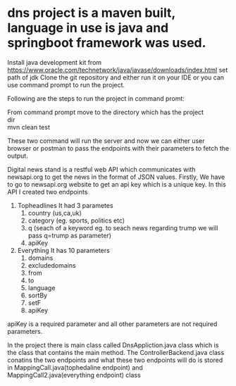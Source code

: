 # dns project is a maven built, language in use is java and springboot framework was used.
Install java development kit from https://www.oracle.com/technetwork/java/javase/downloads/index.html
set path of jdk 
Clone the git repository and either run it on your IDE or you can use command prompt to run the project.

Following are the steps to run the project in command promt:

From command prompt move to the directory which has the project                                             
dir                                                                
mvn clean test 

These two command will run the server and now we can either user browser or postman to pass the endpoints with their parameters to fetch the output.

Digital news stand is a restful web API which communicates with newsapi.org to get the news in the format of JSON values.
Firstly, We have to go to newsapi.org website to get an api key which is a unique key.
In this API I created two endpoints
1. Topheadlines
   It had 3 parametes
   1. country (us,ca,uk)
   2. category (eg. sports, politics etc)
   3. q (seach of a keyword eg. to seach news regarding trump we will pass q=trump as parameter)
   4. apiKey
2. Everything
   It has 10 parameters
   1. domains
   2. excludedomains
   3. from 
   4. to
   5. language
   6. sortBy
   7. setF
   8. apiKey
   
 apiKey is a required parameter and all other parameters are not required parameters.
 
In the project there is main class called DnsAppliction.java class which is the class that contains the main method.
The ControllerBackend.java class conatins the two endpoints and 
what these two endpoints will do is stored in MappingCall.java(tophedaline endpoint) and MappingCall2.java(everything endpoint) class 
